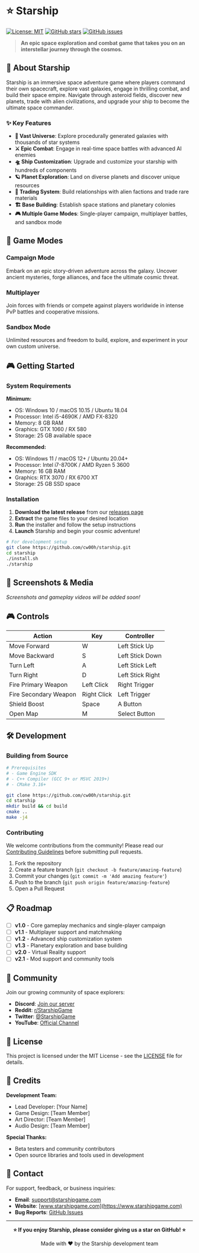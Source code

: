 # ⭐ Starship
[![License: MIT](https://img.shields.io/badge/License-MIT-yellow.svg)](https://opensource.org/licenses/MIT)
[![GitHub stars](https://img.shields.io/github/stars/cw00h/starship?style=social)](https://github.com/cw00h/starship/stargazers)
[![GitHub issues](https://img.shields.io/github/issues/cw00h/starship)](https://github.com/cw00h/starship/issues)

> **An epic space exploration and combat game that takes you on an interstellar journey through the cosmos.**

## 🚀 About Starship

Starship is an immersive space adventure game where players command their own spacecraft, explore vast galaxies, engage in thrilling combat, and build their space empire. Navigate through asteroid fields, discover new planets, trade with alien civilizations, and upgrade your ship to become the ultimate space commander.

### ✨ Key Features

- **🌌 Vast Universe**: Explore procedurally generated galaxies with thousands of star systems
- **⚔️ Epic Combat**: Engage in real-time space battles with advanced AI enemies
- **🛸 Ship Customization**: Upgrade and customize your starship with hundreds of components
- **🪐 Planet Exploration**: Land on diverse planets and discover unique resources
- **🤝 Trading System**: Build relationships with alien factions and trade rare materials
- **🏗️ Base Building**: Establish space stations and planetary colonies
- **🎮 Multiple Game Modes**: Single-player campaign, multiplayer battles, and sandbox mode

## 🎯 Game Modes

### Campaign Mode
Embark on an epic story-driven adventure across the galaxy. Uncover ancient mysteries, forge alliances, and face the ultimate cosmic threat.

### Multiplayer
Join forces with friends or compete against players worldwide in intense PvP battles and cooperative missions.

### Sandbox Mode
Unlimited resources and freedom to build, explore, and experiment in your own custom universe.

## 🎮 Getting Started

### System Requirements

**Minimum:**
- OS: Windows 10 / macOS 10.15 / Ubuntu 18.04
- Processor: Intel i5-4690K / AMD FX-8320
- Memory: 8 GB RAM
- Graphics: GTX 1060 / RX 580
- Storage: 25 GB available space

**Recommended:**
- OS: Windows 11 / macOS 12+ / Ubuntu 20.04+
- Processor: Intel i7-8700K / AMD Ryzen 5 3600
- Memory: 16 GB RAM
- Graphics: RTX 3070 / RX 6700 XT
- Storage: 25 GB SSD space

### Installation

1. **Download the latest release** from our [releases page](https://github.com/cw00h/starship/releases)
2. **Extract** the game files to your desired location
3. **Run** the installer and follow the setup instructions
4. **Launch** Starship and begin your cosmic adventure!

```bash
# For development setup
git clone https://github.com/cw00h/starship.git
cd starship
./install.sh
./starship
```

## 🎨 Screenshots & Media

*Screenshots and gameplay videos will be added soon!*

<!-- Add screenshots here when available -->

## 🎮 Controls

| Action | Key | Controller |
|--------|-----|------------|
| Move Forward | W | Left Stick Up |
| Move Backward | S | Left Stick Down |
| Turn Left | A | Left Stick Left |
| Turn Right | D | Left Stick Right |
| Fire Primary Weapon | Left Click | Right Trigger |
| Fire Secondary Weapon | Right Click | Left Trigger |
| Shield Boost | Space | A Button |
| Open Map | M | Select Button |

## 🛠️ Development

### Building from Source

```bash
# Prerequisites
# - Game Engine SDK
# - C++ Compiler (GCC 9+ or MSVC 2019+)
# - CMake 3.16+

git clone https://github.com/cw00h/starship.git
cd starship
mkdir build && cd build
cmake ..
make -j4
```

### Contributing

We welcome contributions from the community! Please read our [Contributing Guidelines](CONTRIBUTING.md) before submitting pull requests.

1. Fork the repository
2. Create a feature branch (`git checkout -b feature/amazing-feature`)
3. Commit your changes (`git commit -m 'Add amazing feature'`)
4. Push to the branch (`git push origin feature/amazing-feature`)
5. Open a Pull Request

## 📋 Roadmap

- [ ] **v1.0** - Core gameplay mechanics and single-player campaign
- [ ] **v1.1** - Multiplayer support and matchmaking
- [ ] **v1.2** - Advanced ship customization system
- [ ] **v1.3** - Planetary exploration and base building
- [ ] **v2.0** - Virtual Reality support
- [ ] **v2.1** - Mod support and community tools

## 🤝 Community

Join our growing community of space explorers:

- **Discord**: [Join our server](https://discord.gg/starship)
- **Reddit**: [r/StarshipGame](https://reddit.com/r/StarshipGame)
- **Twitter**: [@StarshipGame](https://twitter.com/StarshipGame)
- **YouTube**: [Official Channel](https://youtube.com/StarshipGame)

## 📄 License

This project is licensed under the MIT License - see the [LICENSE](LICENSE) file for details.

## 👥 Credits

**Development Team:**
- Lead Developer: [Your Name]
- Game Design: [Team Member]
- Art Director: [Team Member]
- Audio Design: [Team Member]

**Special Thanks:**
- Beta testers and community contributors
- Open source libraries and tools used in development

## 📧 Contact

For support, feedback, or business inquiries:

- **Email**: support@starshipgame.com
- **Website**: [www.starshipgame.com](https://www.starshipgame.com)
- **Bug Reports**: [GitHub Issues](https://github.com/cw00h/starship/issues)

---

<div align="center">
  <p><strong>⭐ If you enjoy Starship, please consider giving us a star on GitHub! ⭐</strong></p>
  <p>Made with ❤️ by the Starship development team</p>
</div>

